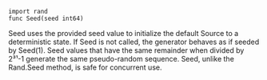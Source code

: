 ```shell
import rand
func Seed(seed int64)
```

Seed uses the provided seed value to initialize the default Source to a deterministic state.
If Seed is not called,
the generator behaves as if seeded by Seed(1).
Seed values that have the same remainder when divided by 2³¹-1 generate the same pseudo-random sequence.
Seed, unlike the Rand.Seed method, is safe for concurrent use.
